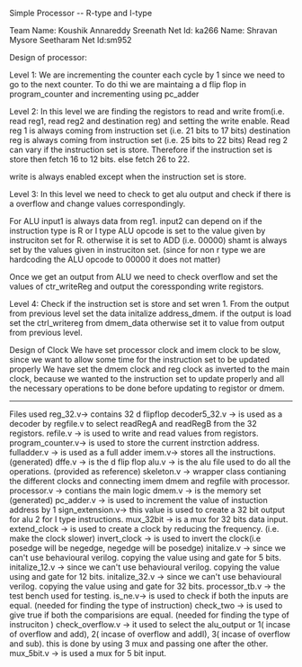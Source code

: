 Simple Processor -- R-type and I-type

Team
Name: Koushik Annareddy Sreenath  Net Id: ka266
Name: Shravan Mysore Seetharam  Net Id:sm952


Design of processor:

Level 1: 
  We are incrementing the counter each cycle by 1 since we need to go to the next counter. To do thi we are maintaing a d flip flop in program_counter and incrementing using pc_adder
  
Level 2:
  In this level we are finding the registors to read and write from(i.e. read reg1, read reg2 and destination reg) and setting the write enable.
  Read reg 1 is always coming from instruction set (i.e. 21 bits to 17 bits)
  destination reg is always coming from instruction set (i.e. 25 bits to 22 bits)
  Read reg 2 can vary if the instruction set is store. Therefore if the instruction set is store then fetch 16 to 12 bits. else fetch 26 to 22.
  
  write is always enabled except when the instruction set is store.

Level 3:
  In this level we need to check to get alu output and check if there is a overflow and change values correspondingly. 
  
  For ALU
  input1 is always data from reg1. 
  input2 can depend on if the instruction type is R or I type 
  ALU opcode is set to the value given by instruciton set for R. otherwise it is set to ADD (i.e. 00000)
  shamt is always set by the values given in instruciton set. (since for non r type we are hardcoding the ALU opcode to 00000 it does not matter)
  
  Once we get an output from ALU we need to check overflow and set the values of ctr_writeReg and output the coressponding write registors. 
  
 Level 4:
  Check if the instruction set is store and set wren 1. 
  From the output from previous level set the data initalize address_dmem.
  if the output is load set the ctrl_writereg from dmem_data otherwise set it to value from output from previous level. 
  
  
  Design of Clock
    We have set processor clock and imem clock to be slow, since we want to allow some time for the instruction set to be updated properly
    We have set the dmem clock and reg clock as inverted to the main clock, because we wanted to the instruction set to update properly and all the necessary operations to be done before updating to registor or dmem. 
    
    
 -----------------------------------------------------------------------------------
 Files used 
 reg_32.v-> contains 32 d flipflop
 decoder5_32.v -> is used as a decoder by regfile.v to select readRegA and readRegB from the 32 registors.
 refile.v -> is used to write and read values from registors. 
 program_counter.v-> is used to store the current instrction address. 
 fulladder.v -> is used as a full adder 
 imem.v-> stores all the instructions. (generated)
 dffe.v -> is the d flip flop
 alu.v -> is the alu file used to do all the operations. (provided as reference)
 skeleton.v -> wrapper class contianing the different clocks and connecting imem dmem and regfile with processor. 
 processor.v -> contians the main logic
 dmem.v -> is the memory set (generated)
 pc_adder.v -> is used to increment the value of instuction address by 1
 sign_extension.v-> this value is used to create a 32 bit output for alu 2 for I type instructions. 
 mux_32bit -> is a mux for 32 bits data input.
 extend_clock -> is used to  create a clock by reducing the frequency. (i.e. make the clock slower)
 invert_clock -> is used to invert the clock(i.e posedge will be negedge, negedge will be posedge)
 initalize.v -> since we can't use behavioural verilog. copying the value using and gate for 5 bits. 
 initalize_12.v -> since we can't use behavioural verilog. copying the value using and gate for 12 bits. 
 initalize_32.v -> since we can't use behavioural verilog. copying the value using and gate for 32 bits. 
 processor_tb.v -> the test bench used for testing. 
 is_ne.v-> is used to check if both the inputs are equal. (needed for finding the type of instruction)
 check_two -> is used to give true if both the comparisions are equal.  (needed for finding the type of instruciton )
 check_overflow.v -> it used to select the alu_output or 1( incase of overflow and add), 2( incase of overflow and addI), 3( incase of overflow and sub). this is done by using 3 mux and passing one after the other. 
 mux_5bit.v -> is used a mux for 5 bit input. 
 
 
